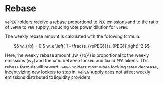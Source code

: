 # Rebase

`vePEG` holders receive a rebase proportional to `PEG` emissions and to the ratio of `vePEG` to `PEG` supply, reducing vote power dilution for `vePEG`.

The weekly rebase amount is calculated with the following formula:

$$
w_{rb} = 0.5 w_e \left( 1 - \frac{s_{vePEG}}{s_{PEG}}\right)^2
$$

Here, the weekly rebase amount \\(w_{rb}\\) is proportional to the weekly emissions ($w_e$) and the ratio between locked and liquid `PEG` tokens.
This rebase formula will reward `vePEG` holders most when locking rates decrease, incentivizing new lockers to step in. `vePEG` supply does not affect weekly emissions distributed to liquidity providers.
